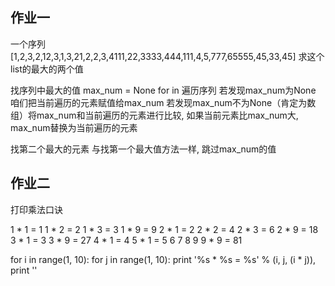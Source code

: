 ## 作业一 ##
一个序列
[1,2,3,2,12,3,1,3,21,2,2,3,4111,22,3333,444,111,4,5,777,65555,45,33,45]
求这个list的最大的两个值


找序列中最大的值
max_num = None
for  in  遍历序列
若发现max_num为None 咱们把当前遍历的元素赋值给max_num
若发现max_num不为None（肯定为数组）将max_num和当前遍历的元素进行比较, 如果当前元素比max_num大, max_num替换为当前遍历的元素

找第二个最大的元素
与找第一个最大值方法一样, 跳过max_num的值


## 作业二 ##
打印乘法口诀

1 * 1 = 1    1 * 2 = 2  1 * 3 = 3                                 1 * 9 = 9
2 * 1 = 2    2 * 2 = 4  2 * 3 = 6                                 2 * 9 = 18
3 * 1 = 3                                                         3 * 9 = 27
4 * 1 = 4
5 * 1 = 5
6
7
8
9                                                                 9 * 9 = 81


for i in range(1, 10):
    for j in range(1, 10):
        print '%s * %s = %s' % (i, j, (i * j)),
    print ''
